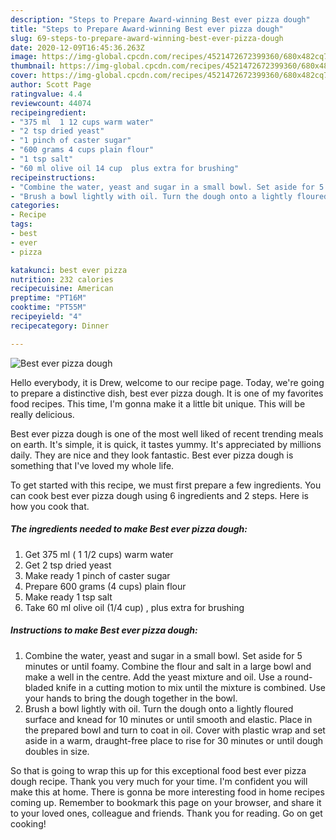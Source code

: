 ```yaml
---
description: "Steps to Prepare Award-winning Best ever pizza dough"
title: "Steps to Prepare Award-winning Best ever pizza dough"
slug: 69-steps-to-prepare-award-winning-best-ever-pizza-dough
date: 2020-12-09T16:45:36.263Z
image: https://img-global.cpcdn.com/recipes/4521472672399360/680x482cq70/best-ever-pizza-dough-recipe-main-photo.jpg
thumbnail: https://img-global.cpcdn.com/recipes/4521472672399360/680x482cq70/best-ever-pizza-dough-recipe-main-photo.jpg
cover: https://img-global.cpcdn.com/recipes/4521472672399360/680x482cq70/best-ever-pizza-dough-recipe-main-photo.jpg
author: Scott Page
ratingvalue: 4.4
reviewcount: 44074
recipeingredient:
- "375 ml  1 12 cups warm water"
- "2 tsp dried yeast"
- "1 pinch of caster sugar"
- "600 grams 4 cups plain flour"
- "1 tsp salt"
- "60 ml olive oil 14 cup  plus extra for brushing"
recipeinstructions:
- "Combine the water, yeast and sugar in a small bowl. Set aside for 5 minutes or until foamy. Combine the flour and salt in a large bowl and make a well in the centre. Add the yeast mixture and oil. Use a round-bladed knife in a cutting motion to mix until the mixture is combined. Use your hands to bring the dough together in the bowl."
- "Brush a bowl lightly with oil. Turn the dough onto a lightly floured surface and knead for 10 minutes or until smooth and elastic. Place in the prepared bowl and turn to coat in oil. Cover with plastic wrap and set aside in a warm, draught-free place to rise for 30 minutes or until dough doubles in size."
categories:
- Recipe
tags:
- best
- ever
- pizza

katakunci: best ever pizza 
nutrition: 232 calories
recipecuisine: American
preptime: "PT16M"
cooktime: "PT55M"
recipeyield: "4"
recipecategory: Dinner

---
```



![Best ever pizza dough](https://img-global.cpcdn.com/recipes/4521472672399360/680x482cq70/best-ever-pizza-dough-recipe-main-photo.jpg)

Hello everybody, it is Drew, welcome to our recipe page. Today, we're going to prepare a distinctive dish, best ever pizza dough. It is one of my favorites food recipes. This time, I'm gonna make it a little bit unique. This will be really delicious.



Best ever pizza dough is one of the most well liked of recent trending meals on earth. It's simple, it is quick, it tastes yummy. It's appreciated by millions daily. They are nice and they look fantastic. Best ever pizza dough is something that I've loved my whole life.


To get started with this recipe, we must first prepare a few ingredients. You can cook best ever pizza dough using 6 ingredients and 2 steps. Here is how you cook that.

<!--inarticleads1-->

##### The ingredients needed to make Best ever pizza dough:

1. Get 375 ml ( 1 1/2 cups) warm water
1. Get 2 tsp dried yeast
1. Make ready 1 pinch of caster sugar
1. Prepare 600 grams (4 cups) plain flour
1. Make ready 1 tsp salt
1. Take 60 ml olive oil (1/4 cup) , plus extra for brushing




<!--inarticleads2-->

##### Instructions to make Best ever pizza dough:

1. Combine the water, yeast and sugar in a small bowl. Set aside for 5 minutes or until foamy. Combine the flour and salt in a large bowl and make a well in the centre. Add the yeast mixture and oil. Use a round-bladed knife in a cutting motion to mix until the mixture is combined. Use your hands to bring the dough together in the bowl.
1. Brush a bowl lightly with oil. Turn the dough onto a lightly floured surface and knead for 10 minutes or until smooth and elastic. Place in the prepared bowl and turn to coat in oil. Cover with plastic wrap and set aside in a warm, draught-free place to rise for 30 minutes or until dough doubles in size.




So that is going to wrap this up for this exceptional food best ever pizza dough recipe. Thank you very much for your time. I'm confident you will make this at home. There is gonna be more interesting food in home recipes coming up. Remember to bookmark this page on your browser, and share it to your loved ones, colleague and friends. Thank you for reading. Go on get cooking!
